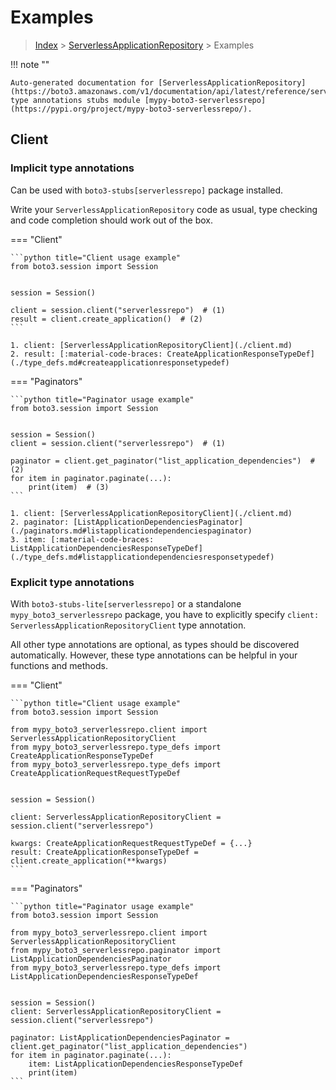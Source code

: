 # Examples

> [Index](../README.md) > [ServerlessApplicationRepository](./README.md) > Examples

!!! note ""

    Auto-generated documentation for [ServerlessApplicationRepository](https://boto3.amazonaws.com/v1/documentation/api/latest/reference/services/serverlessrepo.html#ServerlessApplicationRepository)
    type annotations stubs module [mypy-boto3-serverlessrepo](https://pypi.org/project/mypy-boto3-serverlessrepo/).

## Client

### Implicit type annotations

Can be used with `boto3-stubs[serverlessrepo]` package installed.

Write your `ServerlessApplicationRepository` code as usual,
type checking and code completion should work out of the box.


=== "Client"

    ```python title="Client usage example"
    from boto3.session import Session


    session = Session()

    client = session.client("serverlessrepo")  # (1)
    result = client.create_application()  # (2)
    ```

    1. client: [ServerlessApplicationRepositoryClient](./client.md)
    2. result: [:material-code-braces: CreateApplicationResponseTypeDef](./type_defs.md#createapplicationresponsetypedef) 



=== "Paginators"

    ```python title="Paginator usage example"
    from boto3.session import Session


    session = Session()
    client = session.client("serverlessrepo")  # (1)

    paginator = client.get_paginator("list_application_dependencies")  # (2)
    for item in paginator.paginate(...):
        print(item)  # (3)
    ```

    1. client: [ServerlessApplicationRepositoryClient](./client.md)
    2. paginator: [ListApplicationDependenciesPaginator](./paginators.md#listapplicationdependenciespaginator)
    3. item: [:material-code-braces: ListApplicationDependenciesResponseTypeDef](./type_defs.md#listapplicationdependenciesresponsetypedef) 




### Explicit type annotations

With `boto3-stubs-lite[serverlessrepo]`
or a standalone `mypy_boto3_serverlessrepo` package, you have to explicitly specify `client: ServerlessApplicationRepositoryClient` type annotation.

All other type annotations are optional, as types should be discovered automatically.
However, these type annotations can be helpful in your functions and methods.


=== "Client"

    ```python title="Client usage example"
    from boto3.session import Session

    from mypy_boto3_serverlessrepo.client import ServerlessApplicationRepositoryClient
    from mypy_boto3_serverlessrepo.type_defs import CreateApplicationResponseTypeDef
    from mypy_boto3_serverlessrepo.type_defs import CreateApplicationRequestRequestTypeDef


    session = Session()

    client: ServerlessApplicationRepositoryClient = session.client("serverlessrepo")

    kwargs: CreateApplicationRequestRequestTypeDef = {...}
    result: CreateApplicationResponseTypeDef = client.create_application(**kwargs)
    ```



=== "Paginators"

    ```python title="Paginator usage example"
    from boto3.session import Session

    from mypy_boto3_serverlessrepo.client import ServerlessApplicationRepositoryClient
    from mypy_boto3_serverlessrepo.paginator import ListApplicationDependenciesPaginator
    from mypy_boto3_serverlessrepo.type_defs import ListApplicationDependenciesResponseTypeDef


    session = Session()
    client: ServerlessApplicationRepositoryClient = session.client("serverlessrepo")

    paginator: ListApplicationDependenciesPaginator = client.get_paginator("list_application_dependencies")
    for item in paginator.paginate(...):
        item: ListApplicationDependenciesResponseTypeDef
        print(item)
    ```




